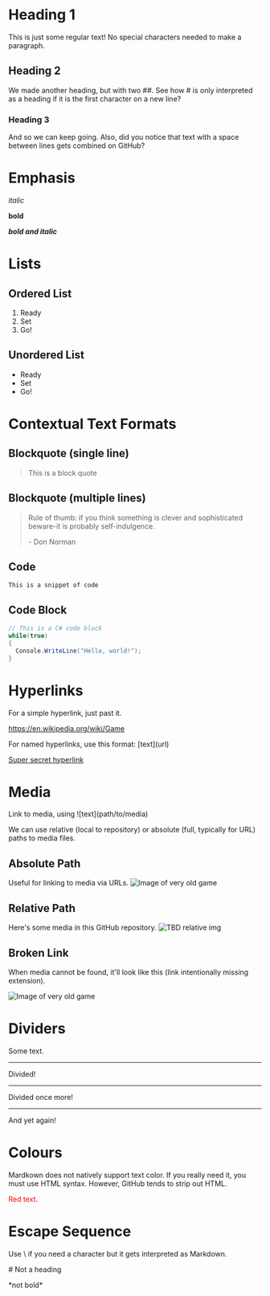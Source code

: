 # Heading 1
This is just some regular text!
No special characters needed to make a paragraph.
## Heading 2
We made another heading, but with two ##.
See how # is only interpreted as a heading if it is the first character on a new line?
### Heading 3
And so we can keep going.
Also, did you notice that text with a space between lines gets combined on GitHub?

# Emphasis
_italic_

**bold**

**_bold and italic_**

# Lists
## Ordered List
1. Ready
2. Set
3. Go!
## Unordered List
- Ready
- Set
- Go!

# Contextual Text Formats
## Blockquote (single line)
> This is a block quote
## Blockquote (multiple lines)
> Rule of thumb: if you think something is clever and sophisticated
> beware-it is probably self-indulgence.
> 
> \- Don Norman
## Code
`This is a snippet of code`
## Code Block
```C#
// This is a C# code block
while(true)
{
  Console.WriteLine("Hello, world!");
}
```

# Hyperlinks
For a simple hyperlink, just past it.

https://en.wikipedia.org/wiki/Game

For named hyperlinks, use this format: \[text\]\(url)

[Super secret hyperlink](https://en.wikipedia.org/wiki/Game)

# Media
Link to media,  using \!\[text\]\(path/to/media\)

We can use relative (local to repository) or absolute (full, typically for URL) paths to media files.

## Absolute Path
Useful for linking to media via URLs.
![Image of very old game](https://upload.wikimedia.org/wikipedia/commons/0/0d/Gaming_Board_Inscribed_for_Amenhotep_III_with_Separate_Sliding_Drawer%2C_ca._1390-1353_B.C.E.%2C49.56a-b.jpg)

## Relative Path
Here's some media in this GitHub repository.
![TBD relative img]()

## Broken Link
When media cannot be found, it'll look like this (link intentionally missing extension).

![Image of very old game](https://upload.wikimedia.org/wikipedia/commons/0/0d/Gaming_Board_Inscribed_for_Amenhotep_III_with_Separate_Sliding_Drawer%2C_ca._1390-1353_B.C.E.%2C49.56a-b)

# Dividers
Some text.

---

Divided!

***

Divided once more!

___

And yet again!

# Colours
Mardkown does not natively support text color. If you really need it, you must use HTML syntax. However, GitHub tends to strip out HTML.

<span style="color:red;">Red text</span>.

# Escape Sequence
Use \\ if you need a character but it gets interpreted as Markdown.

\# Not a heading

\*not bold\*
